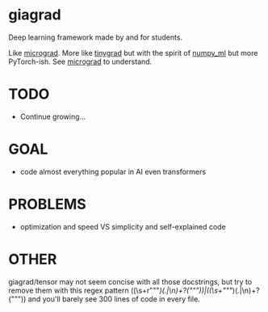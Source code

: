 # giagrad
Deep learning framework made by and for students.

Like [micrograd](https://youtu.be/VMj-3S1tku0). More like [tinygrad](https://github.com/geohot/tinygrad) but with the spirit of 
[numpy_ml](https://numpy-ml.readthedocs.io/en/latest/) but more PyTorch-ish. See [micrograd](https://youtu.be/VMj-3S1tku0) to understand.

# TODO
- Continue growing...

# GOAL
- code almost everything popular in AI even transformers

# PROBLEMS
- optimization and speed VS simplicity and self-explained code

# OTHER
giagrad/tensor may not seem concise with all those docstrings, but try to remove them
with this regex pattern ((\s+r"""*)(.|\n)+?("""))|((\s+"""*)(.|\n)+?(""")) and
you'll barely see 300 lines of code in every file.
